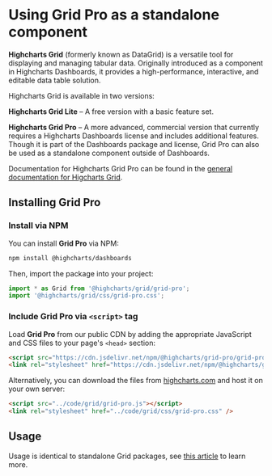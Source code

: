 # Using Grid Pro as a standalone component

**Highcharts Grid** (formerly known as DataGrid) is a versatile tool for displaying and managing tabular data. Originally introduced as a component in Highcharts Dashboards, it provides a high-performance, interactive, and editable data table solution.

Highcharts Grid is available in two versions:

**Highcharts Grid Lite** – A free version with a basic feature set.

**Highcharts Grid Pro** – A more advanced, commercial version that currently requires a Highcharts Dashboards license and includes additional features. Though it is part of the Dashboards package and license, Grid Pro can also be used as a standalone component outside of Dashboards.

Documentation for Highcharts Grid Pro can be found in the [general documentation for Higcharts Grid](https://www.highcharts.com/docs/grid/general).

## Installing Grid Pro

### Install via NPM

You can install **Grid Pro** via NPM:

```bash
npm install @highcharts/dashboards
```

Then, import the package into your project:

```js
import * as Grid from '@highcharts/grid/grid-pro';
import '@highcharts/grid/css/grid-pro.css';
```

### Include Grid Pro via `<script>` tag

Load **Grid Pro** from our public CDN by adding the appropriate JavaScript and CSS files to your page's `<head>` section:

```html
<script src="https://cdn.jsdelivr.net/npm/@highcharts/grid-pro/grid-pro.js"></script>
<link rel="stylesheet" href="https://cdn.jsdelivr.net/npm/@highcharts/grid-pro/css/grid-pro.css" />
```

Alternatively, you can download the files from [highcharts.com](https://www.highcharts.com/download/) and host it on your own server:

```html
<script src="../code/grid/grid-pro.js"></script>
<link rel="stylesheet" href="../code/grid/css/grid-pro.css" />
```

## Usage
Usage is identical to standalone Grid packages, see [this article](https://www.highcharts.com/docs/grid/general) to learn more.
